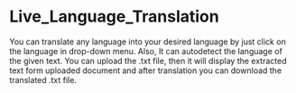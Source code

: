 # Live_Language_Translation
You can translate any language into your desired language by just click on the language in drop-down menu.
Also, It can autodetect the language of the given text.
You can upload the .txt file, then it will display the extracted text form uploaded document and after translation you can download the translated .txt file.
